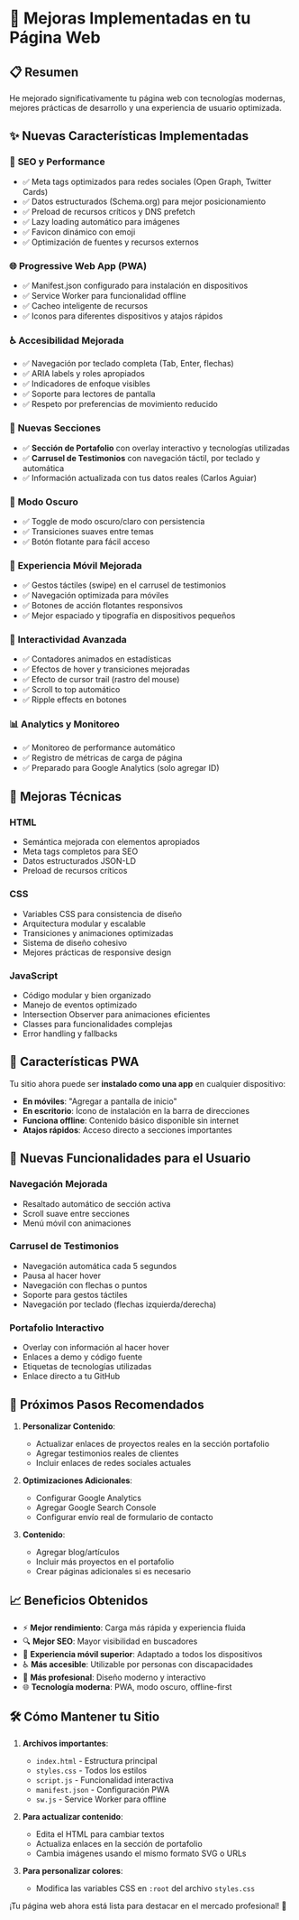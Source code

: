 # 🚀 Mejoras Implementadas en tu Página Web

## 📋 Resumen
He mejorado significativamente tu página web con tecnologías modernas, mejores prácticas de desarrollo y una experiencia de usuario optimizada.

## ✨ Nuevas Características Implementadas

### 🎯 **SEO y Performance**
- ✅ Meta tags optimizados para redes sociales (Open Graph, Twitter Cards)
- ✅ Datos estructurados (Schema.org) para mejor posicionamiento
- ✅ Preload de recursos críticos y DNS prefetch
- ✅ Lazy loading automático para imágenes
- ✅ Favicon dinámico con emoji
- ✅ Optimización de fuentes y recursos externos

### 🌐 **Progressive Web App (PWA)**
- ✅ Manifest.json configurado para instalación en dispositivos
- ✅ Service Worker para funcionalidad offline
- ✅ Cacheo inteligente de recursos
- ✅ Iconos para diferentes dispositivos y atajos rápidos

### ♿ **Accesibilidad Mejorada**
- ✅ Navegación por teclado completa (Tab, Enter, flechas)
- ✅ ARIA labels y roles apropiados
- ✅ Indicadores de enfoque visibles
- ✅ Soporte para lectores de pantalla
- ✅ Respeto por preferencias de movimiento reducido

### 🎨 **Nuevas Secciones**
- ✅ **Sección de Portafolio** con overlay interactivo y tecnologías utilizadas
- ✅ **Carrusel de Testimonios** con navegación táctil, por teclado y automática
- ✅ Información actualizada con tus datos reales (Carlos Aguiar)

### 🌙 **Modo Oscuro**
- ✅ Toggle de modo oscuro/claro con persistencia
- ✅ Transiciones suaves entre temas
- ✅ Botón flotante para fácil acceso

### 📱 **Experiencia Móvil Mejorada**
- ✅ Gestos táctiles (swipe) en el carrusel de testimonios
- ✅ Navegación optimizada para móviles
- ✅ Botones de acción flotantes responsivos
- ✅ Mejor espaciado y tipografía en dispositivos pequeños

### 🎯 **Interactividad Avanzada**
- ✅ Contadores animados en estadísticas
- ✅ Efectos de hover y transiciones mejoradas
- ✅ Efecto de cursor trail (rastro del mouse)
- ✅ Scroll to top automático
- ✅ Ripple effects en botones

### 📊 **Analytics y Monitoreo**
- ✅ Monitoreo de performance automático
- ✅ Registro de métricas de carga de página
- ✅ Preparado para Google Analytics (solo agregar ID)

## 🔧 **Mejoras Técnicas**

### **HTML**
- Semántica mejorada con elementos apropiados
- Meta tags completos para SEO
- Datos estructurados JSON-LD
- Preload de recursos críticos

### **CSS**
- Variables CSS para consistencia de diseño
- Arquitectura modular y escalable
- Transiciones y animaciones optimizadas
- Sistema de diseño cohesivo
- Mejores prácticas de responsive design

### **JavaScript**
- Código modular y bien organizado
- Manejo de eventos optimizado
- Intersection Observer para animaciones eficientes
- Classes para funcionalidades complejas
- Error handling y fallbacks

## 📱 **Características PWA**

Tu sitio ahora puede ser **instalado como una app** en cualquier dispositivo:

- **En móviles**: "Agregar a pantalla de inicio"
- **En escritorio**: Ícono de instalación en la barra de direcciones
- **Funciona offline**: Contenido básico disponible sin internet
- **Atajos rápidos**: Acceso directo a secciones importantes

## 🎨 **Nuevas Funcionalidades para el Usuario**

### **Navegación Mejorada**
- Resaltado automático de sección activa
- Scroll suave entre secciones
- Menú móvil con animaciones

### **Carrusel de Testimonios**
- Navegación automática cada 5 segundos
- Pausa al hacer hover
- Navegación con flechas o puntos
- Soporte para gestos táctiles
- Navegación por teclado (flechas izquierda/derecha)

### **Portafolio Interactivo**
- Overlay con información al hacer hover
- Enlaces a demo y código fuente
- Etiquetas de tecnologías utilizadas
- Enlace directo a tu GitHub

## 🚀 **Próximos Pasos Recomendados**

1. **Personalizar Contenido**:
   - Actualizar enlaces de proyectos reales en la sección portafolio
   - Agregar testimonios reales de clientes
   - Incluir enlaces de redes sociales actuales

2. **Optimizaciones Adicionales**:
   - Configurar Google Analytics
   - Agregar Google Search Console
   - Configurar envío real de formulario de contacto

3. **Contenido**:
   - Agregar blog/artículos
   - Incluir más proyectos en el portafolio
   - Crear páginas adicionales si es necesario

## 📈 **Beneficios Obtenidos**

- ⚡ **Mejor rendimiento**: Carga más rápida y experiencia fluida
- 🔍 **Mejor SEO**: Mayor visibilidad en buscadores
- 📱 **Experiencia móvil superior**: Adaptado a todos los dispositivos
- ♿ **Más accesible**: Utilizable por personas con discapacidades
- 💫 **Más profesional**: Diseño moderno y interactivo
- 🌐 **Tecnología moderna**: PWA, modo oscuro, offline-first

## 🛠️ **Cómo Mantener tu Sitio**

1. **Archivos importantes**:
   - `index.html` - Estructura principal
   - `styles.css` - Todos los estilos
   - `script.js` - Funcionalidad interactiva
   - `manifest.json` - Configuración PWA
   - `sw.js` - Service Worker para offline

2. **Para actualizar contenido**:
   - Edita el HTML para cambiar textos
   - Actualiza enlaces en la sección de portafolio
   - Cambia imágenes usando el mismo formato SVG o URLs

3. **Para personalizar colores**:
   - Modifica las variables CSS en `:root` del archivo `styles.css`

¡Tu página web ahora está lista para destacar en el mercado profesional! 🎉